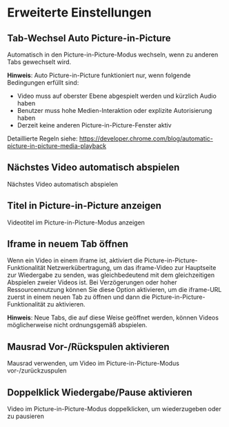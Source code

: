 # Erweiterte Einstellungen

## Tab-Wechsel Auto Picture-in-Picture

Automatisch in den Picture-in-Picture-Modus wechseln, wenn zu anderen Tabs gewechselt wird.

**Hinweis**: Auto Picture-in-Picture funktioniert nur, wenn folgende Bedingungen erfüllt sind:

- Video muss auf oberster Ebene abgespielt werden und kürzlich Audio haben
- Benutzer muss hohe Medien-Interaktion oder explizite Autorisierung haben
- Derzeit keine anderen Picture-in-Picture-Fenster aktiv

Detaillierte Regeln siehe: https://developer.chrome.com/blog/automatic-picture-in-picture-media-playback

## Nächstes Video automatisch abspielen

Nächstes Video automatisch abspielen

## Titel in Picture-in-Picture anzeigen

Videotitel im Picture-in-Picture-Modus anzeigen

## Iframe in neuem Tab öffnen

Wenn ein Video in einem iframe ist, aktiviert die Picture-in-Picture-Funktionalität Netzwerkübertragung, um das iframe-Video zur Hauptseite zur Wiedergabe zu senden, was gleichbedeutend mit dem gleichzeitigen Abspielen zweier Videos ist. Bei Verzögerungen oder hoher Ressourcennutzung können Sie diese Option aktivieren, um die iframe-URL zuerst in einem neuen Tab zu öffnen und dann die Picture-in-Picture-Funktionalität zu aktivieren.

**Hinweis**: Neue Tabs, die auf diese Weise geöffnet werden, können Videos möglicherweise nicht ordnungsgemäß abspielen.

## Mausrad Vor-/Rückspulen aktivieren

Mausrad verwenden, um Video im Picture-in-Picture-Modus vor-/zurückzuspulen

## Doppelklick Wiedergabe/Pause aktivieren

Video im Picture-in-Picture-Modus doppelklicken, um wiederzugeben oder zu pausieren
